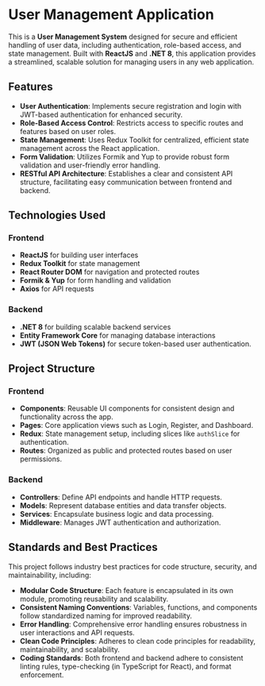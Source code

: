 # User Management Application

This is a **User Management System** designed for secure and efficient handling of user data, including authentication, role-based access, and state management. Built with **ReactJS** and **.NET 8**, this application provides a streamlined, scalable solution for managing users in any web application.

## Features

- **User Authentication**: Implements secure registration and login with JWT-based authentication for enhanced security.
- **Role-Based Access Control**: Restricts access to specific routes and features based on user roles.
- **State Management**: Uses Redux Toolkit for centralized, efficient state management across the React application.
- **Form Validation**: Utilizes Formik and Yup to provide robust form validation and user-friendly error handling.
- **RESTful API Architecture**: Establishes a clear and consistent API structure, facilitating easy communication between frontend and backend.

## Technologies Used

### Frontend
- **ReactJS** for building user interfaces
- **Redux Toolkit** for state management
- **React Router DOM** for navigation and protected routes
- **Formik & Yup** for form handling and validation
- **Axios** for API requests

### Backend
- **.NET 8** for building scalable backend services
- **Entity Framework Core** for managing database interactions
- **JWT (JSON Web Tokens)** for secure token-based user authentication.

## Project Structure

### Frontend
- **Components**: Reusable UI components for consistent design and functionality across the app.
- **Pages**: Core application views such as Login, Register, and Dashboard.
- **Redux**: State management setup, including slices like `authSlice` for authentication.
- **Routes**: Organized as public and protected routes based on user permissions.

### Backend
- **Controllers**: Define API endpoints and handle HTTP requests.
- **Models**: Represent database entities and data transfer objects.
- **Services**: Encapsulate business logic and data processing.
- **Middleware**: Manages JWT authentication and authorization.

## Standards and Best Practices

This project follows industry best practices for code structure, security, and maintainability, including:
- **Modular Code Structure**: Each feature is encapsulated in its own module, promoting reusability and scalability.
- **Consistent Naming Conventions**: Variables, functions, and components follow standardized naming for improved readability.
- **Error Handling**: Comprehensive error handling ensures robustness in user interactions and API requests.
- **Clean Code Principles**: Adheres to clean code principles for readability, maintainability, and scalability.
- **Coding Standards**: Both frontend and backend adhere to consistent linting rules, type-checking (in TypeScript for React), and format enforcement.
